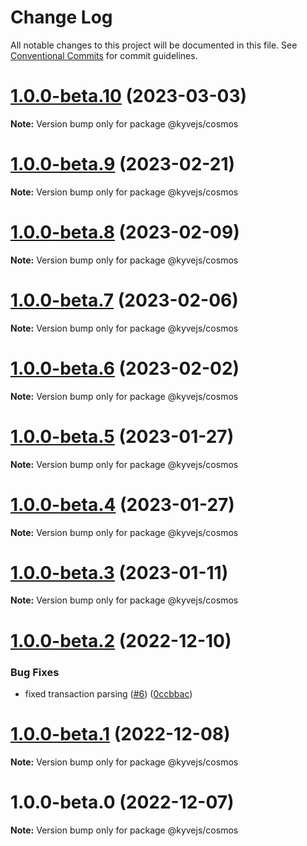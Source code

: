 # Change Log

All notable changes to this project will be documented in this file.
See [Conventional Commits](https://conventionalcommits.org) for commit guidelines.

# [1.0.0-beta.10](https://github.com/KYVENetwork/kyvejs/compare/@kyvejs/cosmos@1.0.0-beta.9...@kyvejs/cosmos@1.0.0-beta.10) (2023-03-03)

**Note:** Version bump only for package @kyvejs/cosmos

# [1.0.0-beta.9](https://github.com/KYVENetwork/kyvejs/compare/@kyvejs/cosmos@1.0.0-beta.8...@kyvejs/cosmos@1.0.0-beta.9) (2023-02-21)

**Note:** Version bump only for package @kyvejs/cosmos

# [1.0.0-beta.8](https://github.com/KYVENetwork/kyvejs/compare/@kyvejs/cosmos@1.0.0-beta.7...@kyvejs/cosmos@1.0.0-beta.8) (2023-02-09)

**Note:** Version bump only for package @kyvejs/cosmos

# [1.0.0-beta.7](https://github.com/KYVENetwork/kyvejs/compare/@kyvejs/cosmos@1.0.0-beta.6...@kyvejs/cosmos@1.0.0-beta.7) (2023-02-06)

**Note:** Version bump only for package @kyvejs/cosmos

# [1.0.0-beta.6](https://github.com/KYVENetwork/kyvejs/compare/@kyvejs/cosmos@1.0.0-beta.5...@kyvejs/cosmos@1.0.0-beta.6) (2023-02-02)

**Note:** Version bump only for package @kyvejs/cosmos

# [1.0.0-beta.5](https://github.com/KYVENetwork/kyvejs/compare/@kyvejs/cosmos@1.0.0-beta.4...@kyvejs/cosmos@1.0.0-beta.5) (2023-01-27)

**Note:** Version bump only for package @kyvejs/cosmos

# [1.0.0-beta.4](https://github.com/KYVENetwork/kyvejs/compare/@kyvejs/cosmos@1.0.0-beta.3...@kyvejs/cosmos@1.0.0-beta.4) (2023-01-27)

**Note:** Version bump only for package @kyvejs/cosmos

# [1.0.0-beta.3](https://github.com/KYVENetwork/kyvejs/compare/@kyvejs/cosmos@1.0.0-beta.2...@kyvejs/cosmos@1.0.0-beta.3) (2023-01-11)

**Note:** Version bump only for package @kyvejs/cosmos

# [1.0.0-beta.2](https://github.com/KYVENetwork/kyvejs/compare/@kyvejs/cosmos@1.0.0-beta.1...@kyvejs/cosmos@1.0.0-beta.2) (2022-12-10)

### Bug Fixes

- fixed transaction parsing ([#6](https://github.com/KYVENetwork/kyvejs/issues/6)) ([0ccbbac](https://github.com/KYVENetwork/kyvejs/commit/0ccbbac11439ce1e5a6014c3ac675ea71bb3033e))

# [1.0.0-beta.1](https://github.com/KYVENetwork/kyvejs/compare/@kyvejs/cosmos@1.0.0-beta.0...@kyvejs/cosmos@1.0.0-beta.1) (2022-12-08)

**Note:** Version bump only for package @kyvejs/cosmos

# 1.0.0-beta.0 (2022-12-07)

**Note:** Version bump only for package @kyvejs/cosmos
